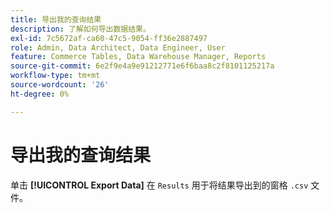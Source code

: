 ```yaml
---
title: 导出我的查询结果
description: 了解如何导出数据结果。
exl-id: 7c5672af-ca60-47c5-9054-ff36e2887497
role: Admin, Data Architect, Data Engineer, User
feature: Commerce Tables, Data Warehouse Manager, Reports
source-git-commit: 6e2f9e4a9e91212771e6f6baa8c2f8101125217a
workflow-type: tm+mt
source-wordcount: '26'
ht-degree: 0%

---
```


# 导出我的查询结果

单击 **[!UICONTROL Export Data]** 在 `Results` 用于将结果导出到的窗格 `.csv` 文件。
